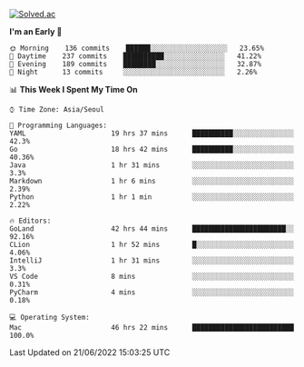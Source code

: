 [![Solved.ac](http://mazassumnida.wtf/api/v2/generate_badge?boj=kuckjwi)](https://solved.ac/kuckjwi)
<!--START_SECTION:waka-->
**I'm an Early 🐤** 

```text
🌞 Morning    136 commits    ██████░░░░░░░░░░░░░░░░░░░   23.65% 
🌆 Daytime    237 commits    ██████████░░░░░░░░░░░░░░░   41.22% 
🌃 Evening    189 commits    ████████░░░░░░░░░░░░░░░░░   32.87% 
🌙 Night      13 commits     ░░░░░░░░░░░░░░░░░░░░░░░░░   2.26%

```


📊 **This Week I Spent My Time On** 

```text
⌚︎ Time Zone: Asia/Seoul

💬 Programming Languages: 
YAML                     19 hrs 37 mins      ██████████░░░░░░░░░░░░░░░   42.3% 
Go                       18 hrs 42 mins      ██████████░░░░░░░░░░░░░░░   40.36% 
Java                     1 hr 31 mins        ░░░░░░░░░░░░░░░░░░░░░░░░░   3.3% 
Markdown                 1 hr 6 mins         ░░░░░░░░░░░░░░░░░░░░░░░░░   2.39% 
Python                   1 hr 1 min          ░░░░░░░░░░░░░░░░░░░░░░░░░   2.22%

🔥 Editors: 
GoLand                   42 hrs 44 mins      ███████████████████████░░   92.16% 
CLion                    1 hr 52 mins        █░░░░░░░░░░░░░░░░░░░░░░░░   4.06% 
IntelliJ                 1 hr 31 mins        ░░░░░░░░░░░░░░░░░░░░░░░░░   3.3% 
VS Code                  8 mins              ░░░░░░░░░░░░░░░░░░░░░░░░░   0.31% 
PyCharm                  4 mins              ░░░░░░░░░░░░░░░░░░░░░░░░░   0.18%

💻 Operating System: 
Mac                      46 hrs 22 mins      █████████████████████████   100.0%

```


 Last Updated on 21/06/2022 15:03:25 UTC
<!--END_SECTION:waka-->
